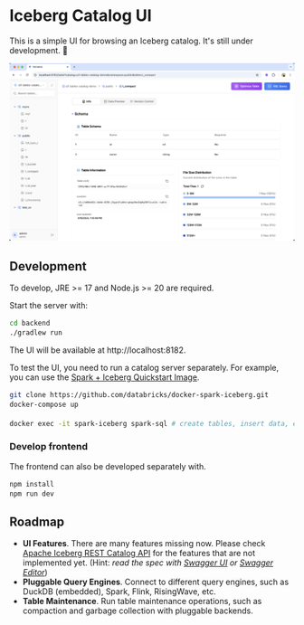 Iceberg Catalog UI
===================

This is a simple UI for browsing an Iceberg catalog. It's still under development. 🚧

![Screenshot](./docs/screenshot.png)

## Development

To develop, JRE >= 17 and Node.js >= 20 are required.

Start the server with:

```bash
cd backend
./gradlew run
```

The UI will be available at http://localhost:8182.

To test the UI, you need to run a catalog server separately. For example, you can use the [Spark + Iceberg Quickstart Image](https://github.com/databricks/docker-spark-iceberg/).

```bash
git clone https://github.com/databricks/docker-spark-iceberg.git
docker-compose up

docker exec -it spark-iceberg spark-sql # create tables, insert data, etc.
```

### Develop frontend

The frontend can also be developed separately with.

```bash
npm install
npm run dev
```

## Roadmap

- **UI Features**. There are many features missing now. Please check [Apache Iceberg REST Catalog API](https://raw.githubusercontent.com/apache/iceberg/refs/heads/main/open-api/rest-catalog-open-api.yaml) for the features that are not implemented yet. (Hint: *read the spec with [Swagger UI](https://petstore.swagger.io/) or [Swagger Editor](https://editor-next.swagger.io/)*)
- **Pluggable Query Engines**. Connect to different query engines, such as DuckDB (embedded), Spark, Flink, RisingWave, etc.
- **Table Maintenance**. Run table maintenance operations, such as compaction and garbage collection with pluggable backends.

